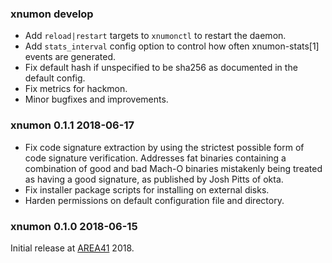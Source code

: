 ### xnumon develop

-   Add `reload|restart` targets to `xnumonctl` to restart the daemon.
-   Add `stats_interval` config option to control how often xnumon-stats[1]
    events are generated.
-   Fix default hash if unspecified to be sha256 as documented in the default
    config.
-   Fix metrics for hackmon.
-   Minor bugfixes and improvements.


### xnumon 0.1.1 2018-06-17

-   Fix code signature extraction by using the strictest possible form of
    code signature verification.  Addresses fat binaries containing a
    combination of good and bad Mach-O binaries mistakenly being treated as
    having a good signature, as published by Josh Pitts of okta.
-   Fix installer package scripts for installing on external disks.
-   Harden permissions on default configuration file and directory.


### xnumon 0.1.0 2018-06-15

Initial release at [AREA41](//a41con.ch) 2018.
